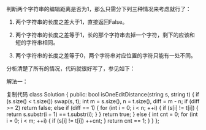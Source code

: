 判断两个字符串的编辑距离是否为1，那么只需分下列三种情况来考虑就行了：

1. 两个字符串的长度之差大于1，直接返回False。

2. 两个字符串的长度之差等于1，长的那个字符串去掉一个字符，剩下的应该和短的字符串相同。

3. 两个字符串的长度之差等于0，两个字符串对应位置的字符只能有一处不同。

分析清楚了所有的情况，代码就很好写了，参见如下：



解法一：

复制代码
class Solution {
public:
bool isOneEditDistance(string s, string t) {
if (s.size() < t.size()) swap(s, t);
int m = s.size(), n = t.size(), diff = m - n;
if (diff >= 2) return false;
else if (diff == 1) {
for (int i = 0; i < n; ++i) {
if (s[i] != t[i]) {
return s.substr(i + 1) == t.substr(i);
}
}
return true;
} else {
int cnt = 0;
for (int i = 0; i < m; ++i) {
if (s[i] != t[i]) ++cnt;
}
return cnt == 1;
}
}
};